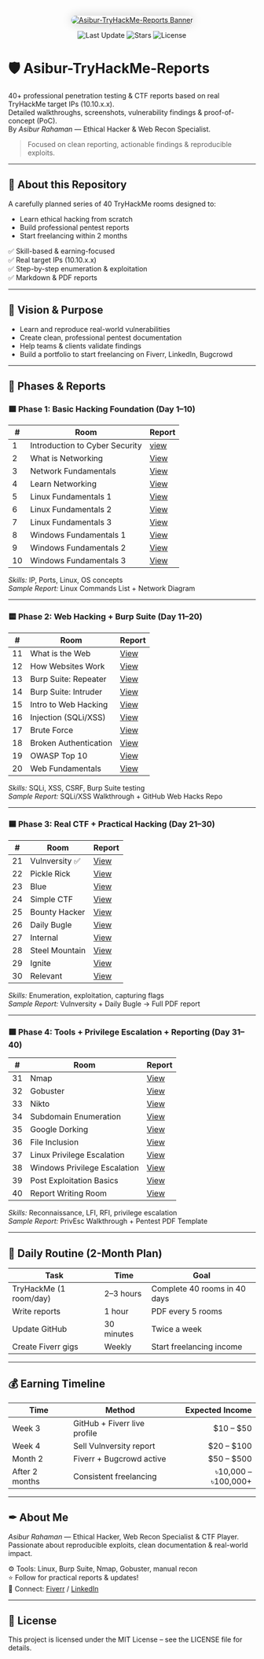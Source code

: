 <!-- 🌟 Custom Banner Image with Link -->
<p align="center">
  <a href="https://github.com/Asibur/Asibur-TryHackMe-Reports">
    <img src="https://i.imgur.com/JGUIMkH.jpeg" alt="Asibur-TryHackMe-Reports Banner" style="border-radius: 16px; box-shadow: 0 0 20px rgba(0,0,0,0.2);" />
  </a>
</p>

<!-- 📊 Status Badges -->
<p align="center">
  <img src="https://img.shields.io/github/last-commit/Asibur/Asibur-TryHackMe-Reports" alt="Last Update">
  <img src="https://img.shields.io/github/stars/Asibur/Asibur-TryHackMe-Reports" alt="Stars">
  <img src="https://img.shields.io/github/license/Asibur/Asibur-TryHackMe-Reports" alt="License">
</p>

# 🛡 Asibur-TryHackMe-Reports

40+ professional penetration testing & CTF reports based on real TryHackMe target IPs (10.10.x.x).  
Detailed walkthroughs, screenshots, vulnerability findings & proof-of-concept (PoC).  
By *Asibur Rahaman* — Ethical Hacker & Web Recon Specialist.

> Focused on clean reporting, actionable findings & reproducible exploits.

---

## 🚀 About this Repository

A carefully planned series of 40 TryHackMe rooms designed to:
- Learn ethical hacking from scratch
- Build professional pentest reports
- Start freelancing within 2 months

✅ Skill-based & earning-focused  
✅ Real target IPs (10.10.x.x)  
✅ Step-by-step enumeration & exploitation  
✅ Markdown & PDF reports

---

## 🎯 Vision & Purpose

- Learn and reproduce real-world vulnerabilities
- Create clean, professional pentest documentation
- Help teams & clients validate findings
- Build a portfolio to start freelancing on Fiverr, LinkedIn, Bugcrowd

---

## 🌟 Phases & Reports

### 🟩 Phase 1: Basic Hacking Foundation (Day 1–10)

| #  | Room                          | Report |
| -- | ---------------------------  | ------ |
| 1  | Introduction to Cyber Security | [view](#) |
| 2  | What is Networking             | [View](#) |
| 3  | Network Fundamentals           | [View](#) |
| 4  | Learn Networking               | [View](#) |
| 5  | Linux Fundamentals 1           | [View](#) |
| 6  | Linux Fundamentals 2           | [View](#) |
| 7  | Linux Fundamentals 3           | [View](#) |
| 8  | Windows Fundamentals 1         | [View](#) |
| 9  | Windows Fundamentals 2         | [View](#) |
| 10 | Windows Fundamentals 3         | [View](#) |

*Skills:* IP, Ports, Linux, OS concepts  
*Sample Report:* Linux Commands List + Network Diagram

---

### 🟨 Phase 2: Web Hacking + Burp Suite (Day 11–20)

| #  | Room                       | Report |
| -- | ------------------------  | ------ |
| 11 | What is the Web           | [View](#) |
| 12 | How Websites Work        | [View](#) |
| 13 | Burp Suite: Repeater     | [View](#) |
| 14 | Burp Suite: Intruder     | [View](#) |
| 15 | Intro to Web Hacking     | [View](#) |
| 16 | Injection (SQLi/XSS)     | [View](#) |
| 17 | Brute Force              | [View](#) |
| 18 | Broken Authentication    | [View](#) |
| 19 | OWASP Top 10             | [View](#) |
| 20 | Web Fundamentals         | [View](#) |

*Skills:* SQLi, XSS, CSRF, Burp Suite testing  
*Sample Report:* SQLi/XSS Walkthrough + GitHub Web Hacks Repo

---

### 🟦 Phase 3: Real CTF + Practical Hacking (Day 21–30)

| #  | Room            | Report |
| -- | -------------- | ------ |
| 21 | Vulnversity ✅   | [View](#) |
| 22 | Pickle Rick    | [View](#) |
| 23 | Blue           | [View](#) |
| 24 | Simple CTF     | [View](#) |
| 25 | Bounty Hacker  | [View](#) |
| 26 | Daily Bugle    | [View](#) |
| 27 | Internal       | [View](#) |
| 28 | Steel Mountain | [View](#) |
| 29 | Ignite         | [View](#) |
| 30 | Relevant       | [View](#) |

*Skills:* Enumeration, exploitation, capturing flags  
*Sample Report:* Vulnversity + Daily Bugle → Full PDF report

---

### 🟪 Phase 4: Tools + Privilege Escalation + Reporting (Day 31–40)

| #  | Room                          | Report |
| -- | ---------------------------  | ------ |
| 31 | Nmap                         | [View](#) |
| 32 | Gobuster                     | [View](#) |
| 33 | Nikto                        | [View](#) |
| 34 | Subdomain Enumeration        | [View](#) |
| 35 | Google Dorking               | [View](#) |
| 36 | File Inclusion               | [View](#) |
| 37 | Linux Privilege Escalation   | [View](#) |
| 38 | Windows Privilege Escalation | [View](#) |
| 39 | Post Exploitation Basics     | [View](#) |
| 40 | Report Writing Room          | [View](#) |

*Skills:* Reconnaissance, LFI, RFI, privilege escalation  
*Sample Report:* PrivEsc Walkthrough + Pentest PDF Template

---

## 🧭 Daily Routine (2-Month Plan)

| Task                   | Time         | Goal                            |
|----------------------- | ------------ | ------------------------------- |
| TryHackMe (1 room/day) | 2–3 hours    | Complete 40 rooms in 40 days    |
| Write reports         | 1 hour       | PDF every 5 rooms               |
| Update GitHub         | 30 minutes   | Twice a week                    |
| Create Fiverr gigs    | Weekly       | Start freelancing income        |

---

## 💰 Earning Timeline

| Time       | Method                        | Expected Income |
|----------- | ----------------------------- | --------------: |
| Week 3     | GitHub + Fiverr live profile  | $10 – $50       |
| Week 4     | Sell Vulnversity report       | $20 – $100      |
| Month 2    | Fiverr + Bugcrowd active      | $50 – $500      |
| After 2 months | Consistent freelancing    | ৳10,000 – ৳100,000+ |

---

## ✒ About Me

*Asibur Rahaman* — Ethical Hacker, Web Recon Specialist & CTF Player.  
Passionate about reproducible exploits, clean documentation & real-world impact.

⚙ Tools: Linux, Burp Suite, Nmap, Gobuster, manual recon  
⭐ Follow for practical reports & updates!  
📧 Connect: [Fiverr](#) / [LinkedIn](#)

---

## 📄 License

This project is licensed under the MIT License – see the LICENSE file for details.
